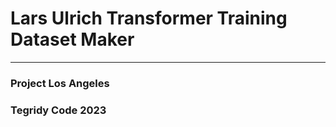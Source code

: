 # Lars Ulrich Transformer Training Dataset Maker

***

### Project Los Angeles
### Tegridy Code 2023
